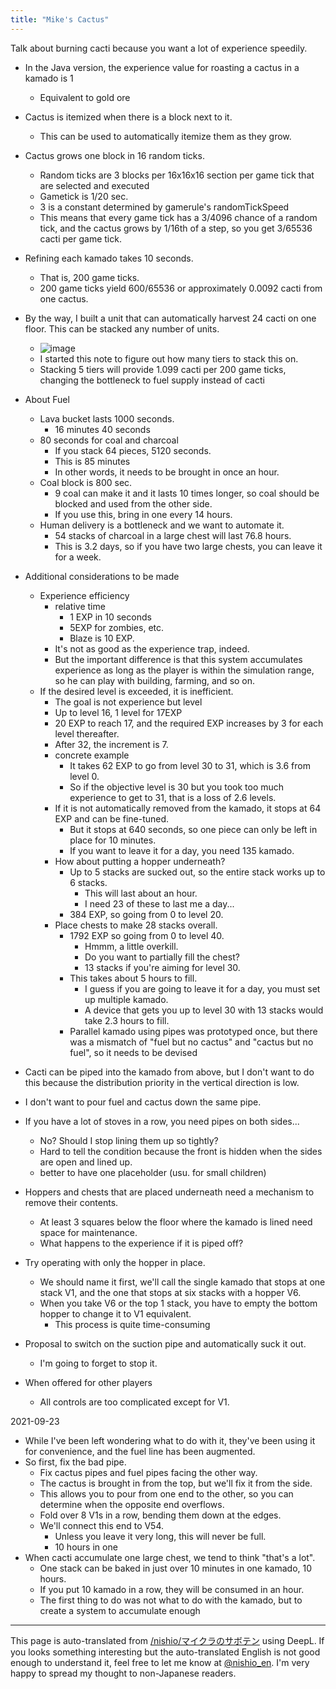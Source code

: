 ```yaml
---
title: "Mike's Cactus"
---
```


Talk about burning cacti because you want a lot of experience speedily.
- In the Java version, the experience value for roasting a cactus in a kamado is 1
    - Equivalent to gold ore
- Cactus is itemized when there is a block next to it.
    - This can be used to automatically itemize them as they grow.
- Cactus grows one block in 16 random ticks.
    - Random ticks are 3 blocks per 16x16x16 section per game tick that are selected and executed
    - Gametick is 1/20 sec.
    - 3 is a constant determined by gamerule's randomTickSpeed
    - This means that every game tick has a 3/4096 chance of a random tick, and the cactus grows by 1/16th of a step, so you get 3/65536 cacti per game tick.
- Refining each kamado takes 10 seconds.
    - That is, 200 game ticks.
    - 200 game ticks yield 600/65536 or approximately 0.0092 cacti from one cactus.
- By the way, I built a unit that can automatically harvest 24 cacti on one floor. This can be stacked any number of units.
    - ![image](https://gyazo.com/e4803973c83b18989db4b09eb3601f94/thumb/1000)
    - I started this note to figure out how many tiers to stack this on.
    - Stacking 5 tiers will provide 1.099 cacti per 200 game ticks, changing the bottleneck to fuel supply instead of cacti
- About Fuel
    - Lava bucket lasts 1000 seconds.
        - 16 minutes 40 seconds
    - 80 seconds for coal and charcoal
        - If you stack 64 pieces, 5120 seconds.
        - This is 85 minutes
        - In other words, it needs to be brought in once an hour.
    - Coal block is 800 sec.
        - 9 coal can make it and it lasts 10 times longer, so coal should be blocked and used from the other side.
        - If you use this, bring in one every 14 hours.
    - Human delivery is a bottleneck and we want to automate it.
        - 54 stacks of charcoal in a large chest will last 76.8 hours.
        - This is 3.2 days, so if you have two large chests, you can leave it for a week.
- Additional considerations to be made
    - Experience efficiency
        - relative time
            - 1 EXP in 10 seconds
            - 5EXP for zombies, etc.
            - Blaze is 10 EXP.
        - It's not as good as the experience trap, indeed.
        - But the important difference is that this system accumulates experience as long as the player is within the simulation range, so he can play with building, farming, and so on.
    - If the desired level is exceeded, it is inefficient.
        - The goal is not experience but level
        - Up to level 16, 1 level for 17EXP
        - 20 EXP to reach 17, and the required EXP increases by 3 for each level thereafter.
        - After 32, the increment is 7.
        - concrete example
            - It takes 62 EXP to go from level 30 to 31, which is 3.6 from level 0.
            - So if the objective level is 30 but you took too much experience to get to 31, that is a loss of 2.6 levels.
        - If it is not automatically removed from the kamado, it stops at 64 EXP and can be fine-tuned.
            - But it stops at 640 seconds, so one piece can only be left in place for 10 minutes.
            - If you want to leave it for a day, you need 135 kamado.
        - How about putting a hopper underneath?
            - Up to 5 stacks are sucked out, so the entire stack works up to 6 stacks.
                - This will last about an hour.
                - I need 23 of these to last me a day...
            - 384 EXP, so going from 0 to level 20.
        - Place chests to make 28 stacks overall.
            - 1792 EXP so going from 0 to level 40.
                - Hmmm, a little overkill.
                - Do you want to partially fill the chest?
                - 13 stacks if you're aiming for level 30.
            - This takes about 5 hours to fill.
                - I guess if you are going to leave it for a day, you must set up multiple kamado.
                - A device that gets you up to level 30 with 13 stacks would take 2.3 hours to fill.
            - Parallel kamado using pipes was prototyped once, but there was a mismatch of "fuel but no cactus" and "cactus but no fuel", so it needs to be devised

- Cacti can be piped into the kamado from above, but I don't want to do this because the distribution priority in the vertical direction is low.
- I don't want to pour fuel and cactus down the same pipe.
- If you have a lot of stoves in a row, you need pipes on both sides...
    - No? Should I stop lining them up so tightly?
    - Hard to tell the condition because the front is hidden when the sides are open and lined up.
    - better to have one placeholder (usu. for small children)
- Hoppers and chests that are placed underneath need a mechanism to remove their contents.
    - At least 3 squares below the floor where the kamado is lined need space for maintenance.
    - What happens to the experience if it is piped off?

- Try operating with only the hopper in place.
    - We should name it first, we'll call the single kamado that stops at one stack V1, and the one that stops at six stacks with a hopper V6.
    - When you take V6 or the top 1 stack, you have to empty the bottom hopper to change it to V1 equivalent.
        - This process is quite time-consuming
- Proposal to switch on the suction pipe and automatically suck it out.
    - I'm going to forget to stop it.
- When offered for other players
    - All controls are too complicated except for V1.

2021-09-23
- While I've been left wondering what to do with it, they've been using it for convenience, and the fuel line has been augmented.
- So first, fix the bad pipe.
    - Fix cactus pipes and fuel pipes facing the other way.
    - The cactus is brought in from the top, but we'll fix it from the side.
    - This allows you to pour from one end to the other, so you can determine when the opposite end overflows.
    - Fold over 8 V1s in a row, bending them down at the edges.
    - We'll connect this end to V54.
        - Unless you leave it very long, this will never be full.
        - 10 hours in one
- When cacti accumulate one large chest, we tend to think "that's a lot".
    - One stack can be baked in just over 10 minutes in one kamado, 10 hours.
    - If you put 10 kamado in a row, they will be consumed in an hour.
    - The first thing to do was not what to do with the kamado, but to create a system to accumulate enough

---
This page is auto-translated from [/nishio/マイクラのサボテン](https://scrapbox.io/nishio/マイクラのサボテン) using DeepL. If you looks something interesting but the auto-translated English is not good enough to understand it, feel free to let me know at [@nishio_en](https://twitter.com/nishio_en). I'm very happy to spread my thought to non-Japanese readers.